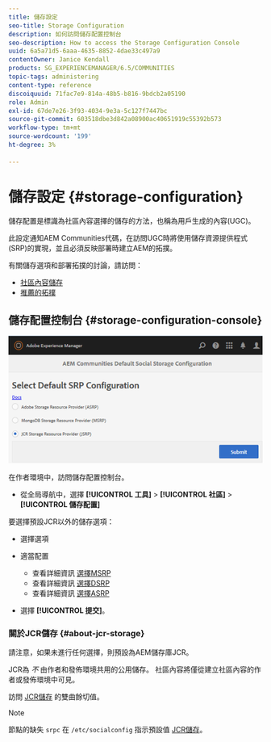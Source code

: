 ```yaml
---
title: 儲存設定
seo-title: Storage Configuration
description: 如何訪問儲存配置控制台
seo-description: How to access the Storage Configuration Console
uuid: 6a5a71d5-6aaa-4635-8852-4dae33c497a9
contentOwner: Janice Kendall
products: SG_EXPERIENCEMANAGER/6.5/COMMUNITIES
topic-tags: administering
content-type: reference
discoiquuid: 71fac7e9-814a-48b5-b816-9bdcb2a05190
role: Admin
exl-id: 67de7e26-3f93-4034-9e3a-5c127f7447bc
source-git-commit: 603518dbe3d842a08900ac40651919c55392b573
workflow-type: tm+mt
source-wordcount: '199'
ht-degree: 3%

---
```


# 儲存設定 {#storage-configuration}

儲存配置是標識為社區內容選擇的儲存的方法，也稱為用戶生成的內容(UGC)。

此設定通知AEM Communities代碼，在訪問UGC時將使用儲存資源提供程式(SRP)的實現，並且必須反映部署時建立AEM的拓撲。

有關儲存選項和部署拓撲的討論，請訪問：

* [社區內容儲存](working-with-srp.md)
* [推薦的拓撲](topologies.md)

## 儲存配置控制台 {#storage-configuration-console}

![jsrp配置](assets/jsrp-configuration.png)

在作者環境中，訪問儲存配置控制台。

* 從全局導航中，選擇 **[!UICONTROL 工具]** > **[!UICONTROL 社區]** > **[!UICONTROL 儲存配置]**

要選擇預設JCR以外的儲存選項：

* 選擇選項
* 適當配置

   * 查看詳細資訊 [選擇MSRP](msrp.md#select-msrp)
   * 查看詳細資訊 [選擇DSRP](dsrp.md#select-dsrp)
   * 查看詳細資訊 [選擇ASRP](asrp.md#select-asrp)

* 選擇 **[!UICONTROL 提交]**。

### 關於JCR儲存 {#about-jcr-storage}

請注意，如果未進行任何選擇，則預設為AEM儲存庫JCR。

JCR為 *不* 由作者和發佈環境共用的公用儲存。 社區內容將僅從建立社區內容的作者或發佈環境中可見。

訪問 [JCR儲存](jsrp.md) 的雙曲餘切值。

>[!NOTE]
>
>節點的缺失 `srpc` 在 `/etc/socialconfig` 指示預設值 [JCR儲存](jsrp.md)。
